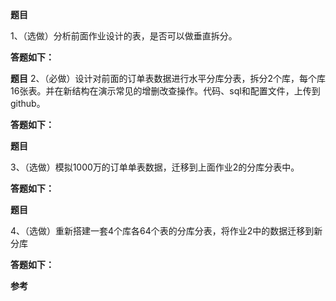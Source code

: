 **题目**

1、（选做）分析前面作业设计的表，是否可以做垂直拆分。

**答题如下：**



**题目**
2、（必做）设计对前面的订单表数据进行水平分库分表，拆分2个库，每个库16张表。并在新结构在演示常见的增删改查操作。代码、sql和配置文件，上传到github。

**答题如下：**



**题目**

3、（选做）模拟1000万的订单单表数据，迁移到上面作业2的分库分表中。

**答题如下：**

**题目**

4、（选做）重新搭建一套4个库各64个表的分库分表，将作业2中的数据迁移到新分库  

**答题如下：**




**参考**

